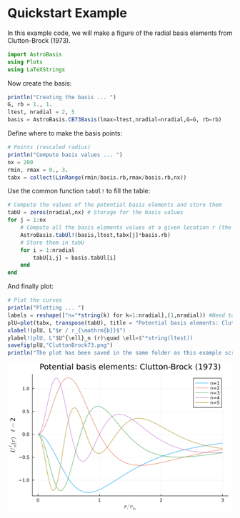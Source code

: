 # Quickstart Example

In this example code, we will make a figure of the radial basis elements from Clutton-Brock (1973).

```julia
import AstroBasis
using Plots
using LaTeXStrings
```

Now create the basis:

```julia
println("Creating the basis ... ")
G, rb = 1., 1.
ltest, nradial = 2, 5
basis = AstroBasis.CB73Basis(lmax=ltest,nradial=nradial,G=G, rb=rb)
```

Define where to make the basis points:

```julia
# Points (rescaled radius)
println("Compute basis values ... ")
nx = 200
rmin, rmax = 0., 3.
tabx = collect(LinRange(rmin/basis.rb,rmax/basis.rb,nx))
```

Use the common function `tabUl!` to fill the table:

```julia
# Compute the values of the potential basis elements and store them
tabU = zeros(nradial,nx) # Storage for the basis values
for j = 1:nx
    # Compute all the basis elements values at a given location r (the result is stored in basis.tabUl)
    AstroBasis.tabUl!(basis,ltest,tabx[j]*basis.rb)
    # Store them in tabU
    for i = 1:nradial
        tabU[i,j] = basis.tabUl[i]
    end
end
```

And finally plot:

```julia
# Plot the curves
println("Plotting ... ")
labels = reshape(["n="*string(k) for k=1:nradial],(1,nradial)) #Need to be row
plU=plot(tabx, transpose(tabU), title = "Potential basis elements: Clutton-Brock (1973)",label=labels)
xlabel!(plU, L"$r / r_{\mathrm{b}}$")
ylabel!(plU, L"$U^{\ell}_n (r)\quad \ell=$"*string(ltest))
savefig(plU,"CluttonBrock73.png")
println("The plot has been saved in the same folder as this example script under the name 'CluttonBrock73.png'.")
```

![`Clutton-Brock (1973)`](../../examples/CluttonBrock73_original.png)
